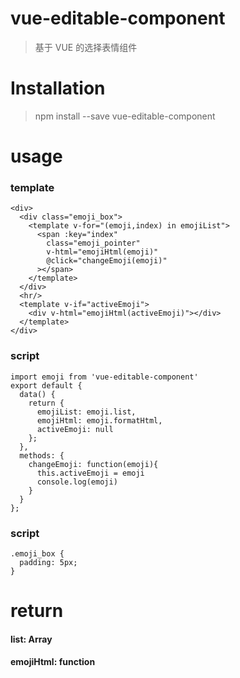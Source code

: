 # vue-editable-component
> 基于 VUE 的选择表情组件

# Installation
> npm install --save vue-editable-component

# usage
### template
```
<div>
  <div class="emoji_box">
    <template v-for="(emoji,index) in emojiList">
      <span :key="index"
        class="emoji_pointer"
        v-html="emojiHtml(emoji)"
        @click="changeEmoji(emoji)"
      ></span>
    </template>
  </div>
  <hr/>
  <template v-if="activeEmoji">
    <div v-html="emojiHtml(activeEmoji)"></div>
  </template>
</div>
```

### script
```
import emoji from 'vue-editable-component'
export default {
  data() {
    return {
      emojiList: emoji.list,
      emojiHtml: emoji.formatHtml,
      activeEmoji: null
    };
  },
  methods: {
    changeEmoji: function(emoji){
      this.activeEmoji = emoji
      console.log(emoji)
    }
  }
};
```
### script
```
.emoji_box {
  padding: 5px;
}
```

# return
#### list: Array
#### emojiHtml: function